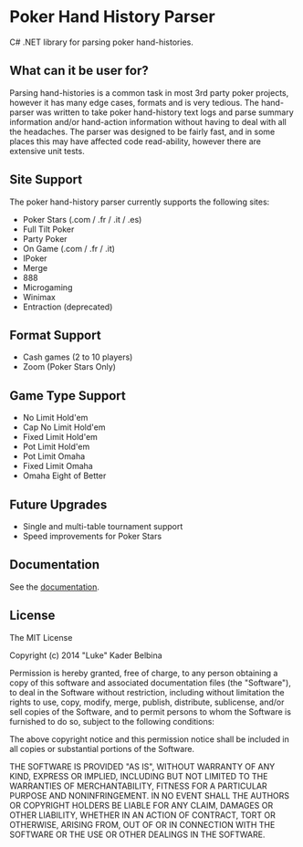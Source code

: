 Poker Hand History Parser
=========================

C# .NET library for parsing poker hand-histories.

What can it be user for?
------------------------

Parsing hand-histories is a common task in most 3rd party poker projects, however it has many edge cases, formats and is very tedious. The hand-parser was written to take poker hand-history text logs and parse summary information and/or hand-action information without having to deal with all the headaches. The parser was designed to be fairly fast, and in some places this may have affected code read-ability, however there are extensive unit tests.

Site Support
------------

The poker hand-history parser currently supports the following sites:

 * Poker Stars (.com / .fr / .it / .es)
 * Full Tilt Poker
 * Party Poker
 * On Game (.com / .fr / .it)
 * IPoker
 * Merge
 * 888
 * Microgaming
 * Winimax
 * Entraction (deprecated)

Format Support
--------------
 * Cash games (2 to 10 players)
 * Zoom (Poker Stars Only)

Game Type Support
-----------------
 * No Limit Hold'em
 * Cap No Limit Hold'em
 * Fixed Limit Hold'em
 * Pot Limit Hold'em
 * Pot Limit Omaha
 * Fixed Limit Omaha
 * Omaha Eight of Better

Future Upgrades
---------------
 * Single and multi-table tournament support
 * Speed improvements for Poker Stars

Documentation
-------------

See the [documentation](https://github.com/KBelbina/PokerHandHistoryParser/wiki).

License
-------

The MIT License

Copyright (c) 2014 "Luke" Kader Belbina

Permission is hereby granted, free of charge, to any person obtaining a copy of this software and associated documentation files (the "Software"), to deal in the Software without restriction, including without limitation the rights to use, copy, modify, merge, publish, distribute, sublicense, and/or sell copies of the Software, and to permit persons to whom the Software is furnished to do so, subject to the following conditions:

The above copyright notice and this permission notice shall be included in all copies or substantial portions of the Software.

THE SOFTWARE IS PROVIDED "AS IS", WITHOUT WARRANTY OF ANY KIND, EXPRESS OR IMPLIED, INCLUDING BUT NOT LIMITED TO THE WARRANTIES OF MERCHANTABILITY, FITNESS FOR A PARTICULAR PURPOSE AND NONINFRINGEMENT. IN NO EVENT SHALL THE AUTHORS OR COPYRIGHT HOLDERS BE LIABLE FOR ANY CLAIM, DAMAGES OR OTHER LIABILITY, WHETHER IN AN ACTION OF CONTRACT, TORT OR OTHERWISE, ARISING FROM, OUT OF OR IN CONNECTION WITH THE SOFTWARE OR THE USE OR OTHER DEALINGS IN THE SOFTWARE.
